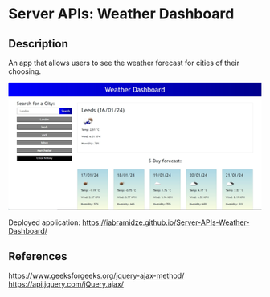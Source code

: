 # Server APIs: Weather Dashboard

## Description

An app that allows users to see the weather forecast for cities of their choosing.

![result](./assets/Screenshot_1.jpg)

Deployed application: https://iabramidze.github.io/Server-APIs-Weather-Dashboard/

## References

https://www.geeksforgeeks.org/jquery-ajax-method/
https://api.jquery.com/jQuery.ajax/
